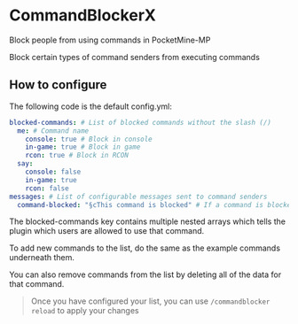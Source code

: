 # CommandBlockerX
Block people from using commands in PocketMine-MP

Block certain types of command senders from executing commands

## How to configure
The following code is the default config.yml:
```yaml
blocked-commands: # List of blocked commands without the slash (/)
  me: # Command name
    console: true # Block in console
    in-game: true # Block in game
    rcon: true # Block in RCON
  say:
    console: false
    in-game: true
    rcon: false
messages: # List of configurable messages sent to command senders
  command-blocked: "§cThis command is blocked" # If a command is blocked, use § for color
```
The blocked-commands key contains multiple nested arrays which tells the plugin which users are allowed to use that command.

To add new commands to the list, do the same as the example commands underneath them.

You can also remove commands from the list by deleting all of the data for that command.

> Once you have configured your list, you can use ``/commandblocker reload`` to apply your changes